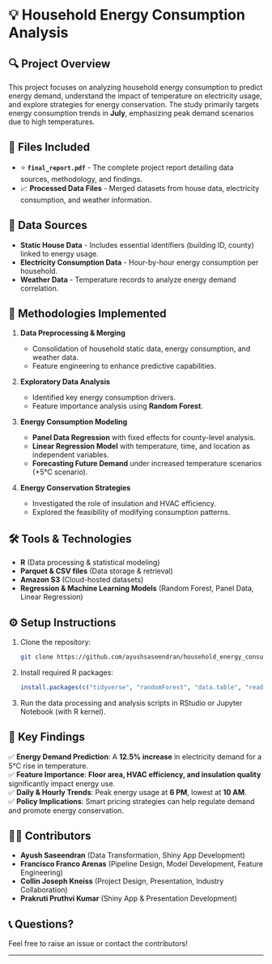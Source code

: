 # 💡 Household Energy Consumption Analysis

## 🔍 Project Overview
This project focuses on analyzing household energy consumption to predict energy demand, understand the impact of temperature on electricity usage, and explore strategies for energy conservation. The study primarily targets energy consumption trends in **July**, emphasizing peak demand scenarios due to high temperatures.

## 📂 Files Included
- ⭐ **`final_report.pdf`** - The complete project report detailing data sources, methodology, and findings.
- 📈 **Processed Data Files** - Merged datasets from house data, electricity consumption, and weather information.

## 🔄 Data Sources
- **Static House Data** - Includes essential identifiers (building ID, county) linked to energy usage.
- **Electricity Consumption Data** - Hour-by-hour energy consumption per household.
- **Weather Data** - Temperature records to analyze energy demand correlation.

## 🎨 Methodologies Implemented
1. **Data Preprocessing & Merging**
   - Consolidation of household static data, energy consumption, and weather data.
   - Feature engineering to enhance predictive capabilities.

2. **Exploratory Data Analysis**
   - Identified key energy consumption drivers.
   - Feature importance analysis using **Random Forest**.

3. **Energy Consumption Modeling**
   - **Panel Data Regression** with fixed effects for county-level analysis.
   - **Linear Regression Model** with temperature, time, and location as independent variables.
   - **Forecasting Future Demand** under increased temperature scenarios (+5°C scenario).

4. **Energy Conservation Strategies**
   - Investigated the role of insulation and HVAC efficiency.
   - Explored the feasibility of modifying consumption patterns.

## 🛠 Tools & Technologies
- **R** (Data processing & statistical modeling)
- **Parquet & CSV files** (Data storage & retrieval)
- **Amazon S3** (Cloud-hosted datasets)
- **Regression & Machine Learning Models** (Random Forest, Panel Data, Linear Regression)

## ⚙️ Setup Instructions
1. Clone the repository:
   ```sh
   git clone https://github.com/ayushsaseendran/household_energy_consumption.git
   ```
2. Install required R packages:
   ```r
   install.packages(c("tidyverse", "randomForest", "data.table", "readr"))
   ```
3. Run the data processing and analysis scripts in RStudio or Jupyter Notebook (with R kernel).

## 🔬 Key Findings
✅ **Energy Demand Prediction**: A **12.5% increase** in electricity demand for a 5°C rise in temperature.  
✅ **Feature Importance**: **Floor area, HVAC efficiency, and insulation quality** significantly impact energy use.  
✅ **Daily & Hourly Trends**: Peak energy usage at **6 PM**, lowest at **10 AM**.  
✅ **Policy Implications**: Smart pricing strategies can help regulate demand and promote energy conservation.  

## 👨‍💻 Contributors
- **Ayush Saseendran** (Data Transformation, Shiny App Development)
- **Francisco Franco Arenas** (Pipeline Design, Model Development, Feature Engineering)
- **Collin Joseph Kneiss** (Project Design, Presentation, Industry Collaboration)
- **Prakruti Pruthvi Kumar** (Shiny App & Presentation Development)

## 📞 Questions?
Feel free to raise an issue or contact the contributors!

---
